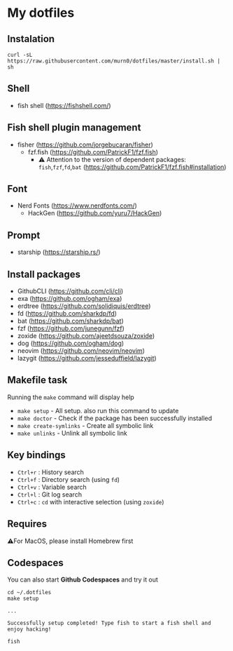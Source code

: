 # My dotfiles
## Instalation
```
curl -sL https://raw.githubusercontent.com/murn0/dotfiles/master/install.sh | sh
```
## Shell
- fish shell (https://fishshell.com/)

## Fish shell plugin management
- fisher (https://github.com/jorgebucaran/fisher)
    - fzf.fish (https://github.com/PatrickF1/fzf.fish)
        - ⚠️ Attention to the version of dependent packages: `fish`,`fzf`,`fd`,`bat` (https://github.com/PatrickF1/fzf.fish#installation)

## Font
- Nerd Fonts (https://www.nerdfonts.com/)
    - HackGen (https://github.com/yuru7/HackGen)

## Prompt
- starship (https://starship.rs/)

## Install packages
- GithubCLI (https://github.com/cli/cli)
- exa (https://github.com/ogham/exa)
- erdtree (https://github.com/solidiquis/erdtree)
- fd (https://github.com/sharkdp/fd)
- bat (https://github.com/sharkdp/bat)
- fzf (https://github.com/junegunn/fzf)
- zoxide (https://github.com/ajeetdsouza/zoxide)
- dog (https://github.com/ogham/dog)
- neovim (https://github.com/neovim/neovim)
- lazygit (https://github.com/jesseduffield/lazygit)

## Makefile task
Running the `make` command will display help
- `make setup` - All setup. also run this command to update
- `make doctor` - Check if the package has been successfully installed
- `make create-symlinks` - Create all symbolic link
- `make unlinks` - Unlink all symbolic link

## Key bindings
- `Ctrl+r` : History search
- `Ctrl+f` : Directory search (using `fd`)
- `Ctrl+v` : Variable search
- `Ctrl+l` : Git log search
- `Ctrl+c` : `cd` with interactive selection (using `zoxide`)

## Requires
⚠️For MacOS, please install Homebrew first

## Codespaces
You can also start **Github Codespaces** and try it out
```
cd ~/.dotfiles
make setup

...

Successfully setup completed! Type fish to start a fish shell and enjoy hacking!

fish
```